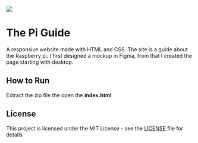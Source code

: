 ![](preview.gif)
# The Pi Guide

A responsive website made with HTML and CSS. The site is a guide about the Raspberry pi. I first designed a mockup in Figma, from that I created the page starting with desktop.

## How to Run

Extract the zip file the open the **index.html**

## License

This project is licensed under the MIT License - see the [LICENSE](LICENSE) file for details